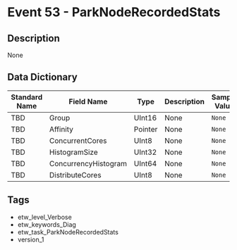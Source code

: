 # Event 53 - ParkNodeRecordedStats

## Description
None

## Data Dictionary
|Standard Name|Field Name|Type|Description|Sample Value|
|---|---|---|---|---|
|TBD|Group|UInt16|None|`None`|
|TBD|Affinity|Pointer|None|`None`|
|TBD|ConcurrentCores|UInt8|None|`None`|
|TBD|HistogramSize|UInt32|None|`None`|
|TBD|ConcurrencyHistogram|UInt64|None|`None`|
|TBD|DistributeCores|UInt8|None|`None`|

## Tags
* etw_level_Verbose
* etw_keywords_Diag
* etw_task_ParkNodeRecordedStats
* version_1
